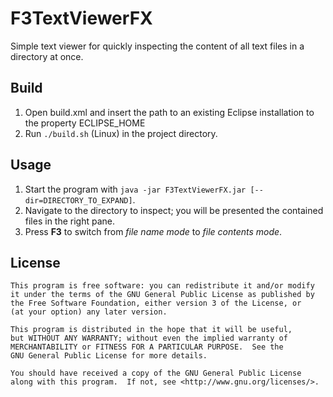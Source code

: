 # F3TextViewerFX

Simple text viewer for quickly inspecting the content of all text files in a directory at once.

## Build

1. Open build.xml and insert the path to an existing Eclipse installation to the property ECLIPSE_HOME
2. Run `./build.sh` (Linux) in the project directory.

## Usage

1. Start the program with `java -jar F3TextViewerFX.jar [--dir=DIRECTORY_TO_EXPAND]`.
2. Navigate to the directory to inspect; you will be presented the contained files in the right pane.
3. Press **F3** to switch from *file name mode* to *file contents mode*.

## License

    This program is free software: you can redistribute it and/or modify
    it under the terms of the GNU General Public License as published by
    the Free Software Foundation, either version 3 of the License, or
    (at your option) any later version.

    This program is distributed in the hope that it will be useful,
    but WITHOUT ANY WARRANTY; without even the implied warranty of
    MERCHANTABILITY or FITNESS FOR A PARTICULAR PURPOSE.  See the
    GNU General Public License for more details.

    You should have received a copy of the GNU General Public License
    along with this program.  If not, see <http://www.gnu.org/licenses/>.
